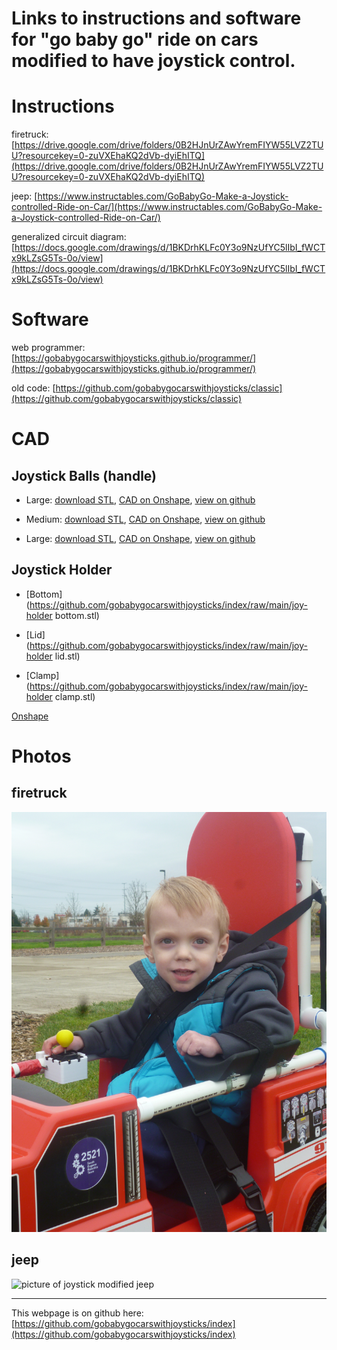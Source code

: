 # Links to instructions and software for "go baby go" ride on cars modified to have joystick control.

# Instructions

firetruck: [https://drive.google.com/drive/folders/0B2HJnUrZAwYremFIYW55LVZ2TUU?resourcekey=0-zuVXEhaKQ2dVb-dyiEhITQ](https://drive.google.com/drive/folders/0B2HJnUrZAwYremFIYW55LVZ2TUU?resourcekey=0-zuVXEhaKQ2dVb-dyiEhITQ)

jeep: [https://www.instructables.com/GoBabyGo-Make-a-Joystick-controlled-Ride-on-Car/](https://www.instructables.com/GoBabyGo-Make-a-Joystick-controlled-Ride-on-Car/)

generalized circuit diagram: [https://docs.google.com/drawings/d/1BKDrhKLFc0Y3o9NzUfYC5lIbI_fWCTx9kLZsG5Ts-0o/view](https://docs.google.com/drawings/d/1BKDrhKLFc0Y3o9NzUfYC5lIbI_fWCTx9kLZsG5Ts-0o/view)

# Software

web programmer: [https://gobabygocarswithjoysticks.github.io/programmer/](https://gobabygocarswithjoysticks.github.io/programmer/)

old code: [https://github.com/gobabygocarswithjoysticks/classic](https://github.com/gobabygocarswithjoysticks/classic)

# CAD

## Joystick Balls (handle)

* Large: [download STL](https://github.com/gobabygocarswithjoysticks/index/raw/main/ball-large.stl), [CAD on Onshape](https://cad.onshape.com/documents/0606b7a44a156562463230b4/w/c157c0319d8b261b7ab62dff/e/b75fad568b60fe3b0a1b6ac1), [view on github](https://github.com/gobabygocarswithjoysticks/index/blob/main/ball-large.stl)
 
* Medium: [download STL](https://github.com/gobabygocarswithjoysticks/index/raw/main/ball-medium.stl), [CAD on Onshape](https://cad.onshape.com/documents/0606b7a44a156562463230b4/w/c157c0319d8b261b7ab62dff/e/d88b555d9c6e3a457df8af72), [view on github](https://github.com/gobabygocarswithjoysticks/index/blob/main/ball-medium.stl)

* Large: [download STL](https://github.com/gobabygocarswithjoysticks/index/raw/main/ball-small.stl), [CAD on Onshape](https://cad.onshape.com/documents/0606b7a44a156562463230b4/w/c157c0319d8b261b7ab62dff/e/5374dfde2b557ee7c8b2d179), [view on github](https://github.com/gobabygocarswithjoysticks/index/blob/main/ball-small.stl)

## Joystick Holder

* [Bottom](https://github.com/gobabygocarswithjoysticks/index/raw/main/joy-holder bottom.stl)

* [Lid](https://github.com/gobabygocarswithjoysticks/index/raw/main/joy-holder lid.stl)

* [Clamp](https://github.com/gobabygocarswithjoysticks/index/raw/main/joy-holder clamp.stl)

[Onshape](https://cad.onshape.com/documents/6cf557827fa40e994b5bc5d8/w/0248049be91a11ab1b1efe99/e/c3181b8155bb2d289a3a4906)

# Photos

## firetruck
![picture of boy in firetruck](firetruck.jpg)

## jeep
![picture of joystick modified jeep](jeep.jpg)


---
This webpage is on github here: [https://github.com/gobabygocarswithjoysticks/index](https://github.com/gobabygocarswithjoysticks/index)
